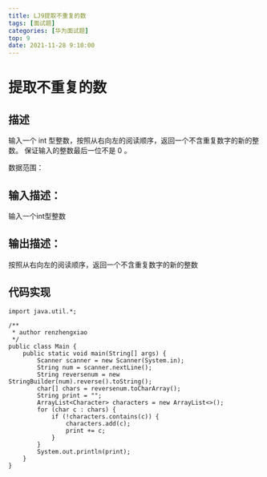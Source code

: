 ```yaml
---
title: LJ9提取不重复的数
tags: [面试题]
categories: [华为面试题]
top: 9
date: 2021-11-28 9:10:00
---
```

# 提取不重复的数
## 描述

输入一个 int 型整数，按照从右向左的阅读顺序，返回一个不含重复数字的新的整数。
保证输入的整数最后一位不是 0 。

数据范围： 
## 输入描述：

输入一个int型整数
## 输出描述：

按照从右向左的阅读顺序，返回一个不含重复数字的新的整数
## 代码实现
```
import java.util.*;

/**
 * author renzhengxiao
 */
public class Main {
    public static void main(String[] args) {
        Scanner scanner = new Scanner(System.in);
        String num = scanner.nextLine();
        String reversenum = new StringBuilder(num).reverse().toString();
        char[] chars = reversenum.toCharArray();
        String print = "";
        ArrayList<Character> characters = new ArrayList<>();
        for (char c : chars) {
            if (!characters.contains(c)) {
                characters.add(c);
                print += c;
            }
        }
        System.out.println(print);
    }
}
```